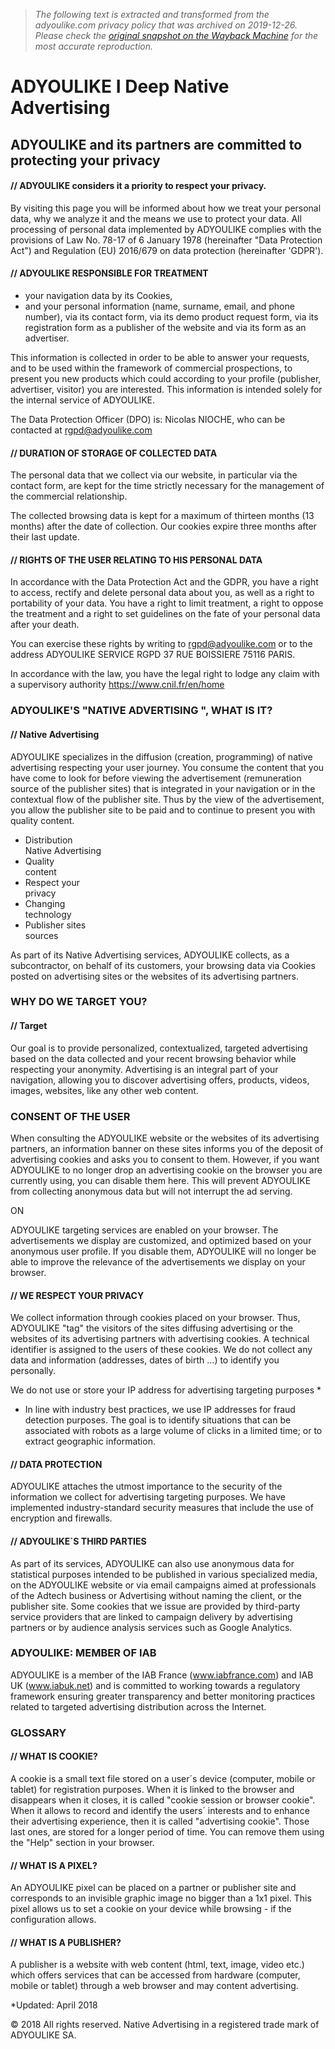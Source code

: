> *The following text is extracted and transformed from the adyoulike.com privacy policy that was archived on 2019-12-26. Please check the [original snapshot on the Wayback Machine](https://web.archive.org/web/20191226125552id_/http%3A//www.adyoulike.com/privacy_policy.php) for the most accurate reproduction.*

# ADYOULIKE I Deep Native Advertising

## ADYOULIKE and its partners are committed to protecting your privacy

#### // ADYOULIKE considers it a priority to respect your privacy.

By visiting this page you will be informed about how we treat your personal data, why we analyze it and the means we use to protect your data. All processing of personal data implemented by ADYOULIKE complies with the provisions of Law No. 78-17 of 6 January 1978 (hereinafter "Data Protection Act") and Regulation (EU) 2016/679 on data protection (hereinafter 'GDPR').

#### // ADYOULIKE RESPONSIBLE FOR TREATMENT

  * your navigation data by its Cookies,
  * and your personal information (name, surname, email, and phone number), via its contact form, via its demo product request form, via its registration form as a publisher of the website and via its form as an advertiser.



This information is collected in order to be able to answer your requests, and to be used within the framework of commercial prospections, to present you new products which could according to your profile (publisher, advertiser, visitor) you are interested. This information is intended solely for the internal service of ADYOULIKE.

The Data Protection Officer (DPO) is: Nicolas NIOCHE, who can be contacted at [rgpd@adyoulike.com](mailto:rgpd@adyoulike.com)

#### // DURATION OF STORAGE OF COLLECTED DATA

The personal data that we collect via our website, in particular via the contact form, are kept for the time strictly necessary for the management of the commercial relationship.

The collected browsing data is kept for a maximum of thirteen months (13 months) after the date of collection. Our cookies expire three months after their last update.

#### // RIGHTS OF THE USER RELATING TO HIS PERSONAL DATA

In accordance with the Data Protection Act and the GDPR, you have a right to access, rectify and delete personal data about you, as well as a right to portability of your data. You have a right to limit treatment, a right to oppose the treatment and a right to set guidelines on the fate of your personal data after your death.

You can exercise these rights by writing to [rgpd@adyoulike.com](mailto:rgpd@adyoulike.com) or to the address ADYOULIKE SERVICE RGPD 37 RUE BOISSIERE 75116 PARIS.

In accordance with the law, you have the legal right to lodge any claim with a supervisory authority <https://www.cnil.fr/en/home>

### ADYOULIKE'S "NATIVE ADVERTISING ", WHAT IS IT?

#### // Native Advertising

ADYOULIKE specializes in the diffusion (creation, programming) of native advertising respecting your user journey. You consume the content that you have come to look for before viewing the advertisement (remuneration source of the publisher sites) that is integrated in your navigation or in the contextual flow of the publisher site. Thus by the view of the advertisement, you allow the publisher site to be paid and to continue to present you with quality content.

  * Distribution  
Native Advertising
  * Quality  
content
  * Respect your  
privacy
  * Changing  
technology
  * Publisher sites  
sources



As part of its Native Advertising services, ADYOULIKE collects, as a subcontractor, on behalf of its customers, your browsing data via Cookies posted on advertising sites or the websites of its advertising partners.

### WHY DO WE TARGET YOU?

#### // Target

Our goal is to provide personalized, contextualized, targeted advertising based on the data collected and your recent browsing behavior while respecting your anonymity. Advertising is an integral part of your navigation, allowing you to discover advertising offers, products, videos, images, websites, like any other web content.

### CONSENT OF THE USER

When consulting the ADYOULIKE website or the websites of its advertising partners, an information banner on these sites informs you of the deposit of advertising cookies and asks you to consent to them. However, if you want ADYOULIKE to no longer drop an advertising cookie on the browser you are currently using, you can disable them here. This will prevent ADYOULIKE from collecting anonymous data but will not interrupt the ad serving.

ON

ADYOULIKE targeting services are enabled on your browser. The advertisements we display are customized, and optimized based on your anonymous user profile. If you disable them, ADYOULIKE will no longer be able to improve the relevance of the advertisements we display on your browser. 

#### // WE RESPECT YOUR PRIVACY

We collect information through cookies placed on your browser. Thus, ADYOULIKE "tag" the visitors of the sites diffusing advertising or the websites of its advertising partners with advertising cookies. A technical identifier is assigned to the users of these cookies. We do not collect any data and information (addresses, dates of birth ...) to identify you personally.

We do not use or store your IP address for advertising targeting purposes *

* In line with industry best practices, we use IP addresses for fraud detection purposes. The goal is to identify situations that can be associated with robots as a large volume of clicks in a limited time; or to extract geographic information.

#### // DATA PROTECTION

ADYOULIKE attaches the utmost importance to the security of the information we collect for advertising targeting purposes. We have implemented industry-standard security measures that include the use of encryption and firewalls.

#### // ADYOULIKE´S THIRD PARTIES

As part of its services, ADYOULIKE can also use anonymous data for statistical purposes intended to be published in various specialized media, on the ADYOULIKE website or via email campaigns aimed at professionals of the Adtech business or Advertising without naming the client, or the publisher site. Some cookies that we issue are provided by third-party service providers that are linked to campaign delivery by advertising partners or by audience analysis services such as Google Analytics.

### ADYOULIKE: MEMBER OF IAB

ADYOULIKE is a member of the IAB France (www.iabfrance.com) and IAB UK (www.iabuk.net) and is committed to working towards a regulatory framework ensuring greater transparency and better monitoring practices related to targeted advertising distribution across the Internet.

### GLOSSARY

#### // WHAT IS COOKIE?

A cookie is a small text file stored on a user´s device (computer, mobile or tablet) for registration purposes. When it is linked to the browser and disappears when it closes, it is called "cookie session or browser cookie". When it allows to record and identify the users´ interests and to enhance their advertising experience, then it is called "advertising cookie". Those last ones, are stored for a longer period of time. You can remove them using the "Help" section in your browser.

#### // WHAT IS A PIXEL?

An ADYOULIKE pixel can be placed on a partner or publisher site and corresponds to an invisible graphic image no bigger than a 1x1 pixel. This pixel allows us to set a cookie on your device while browsing - if the configuration allows.

#### // WHAT IS A PUBLISHER?

A publisher is a website with web content (html, text, image, video etc.) which offers services that can be accessed from hardware (computer, mobile or tablet) through a web browser and may content advertising.

*Updated: April 2018 

© 2018 All rights reserved. Native Advertising in a registered trade mark of ADYOULIKE SA.
